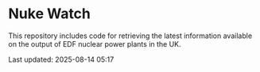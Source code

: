 # Nuke Watch

This repository includes code for retrieving the latest information available on the output of EDF nuclear power plants in the UK.

Last updated: 2025-08-14 05:17